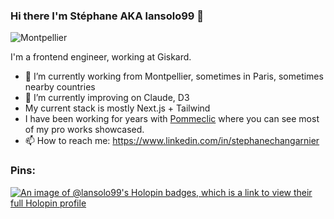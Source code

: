 ### Hi there I'm Stéphane AKA lansolo99 👋
<img src="https://res.cloudinary.com/lansolo99/image/upload/f_auto,q_auto/v1/lansolo99/github/montpellier" alt="Montpellier" style="max-width: 500px; display: inline-block;"/>

I'm a frontend engineer, working at Giskard.

- 🔭 I’m currently working from Montpellier, sometimes in Paris, sometimes nearby countries
- 🌱 I’m currently improving on Claude, D3
- My current stack is mostly Next.js + Tailwind
- I have been working for years with [Pommeclic](https://www.pommeclic.com) where you can see most of my pro works showcased.
- 📫 How to reach me: https://www.linkedin.com/in/stephanechangarnier

### Pins:
[![An image of @lansolo99's Holopin badges, which is a link to view their full Holopin profile](https://holopin.me/lansolo99)](https://holopin.io/@lansolo99)
